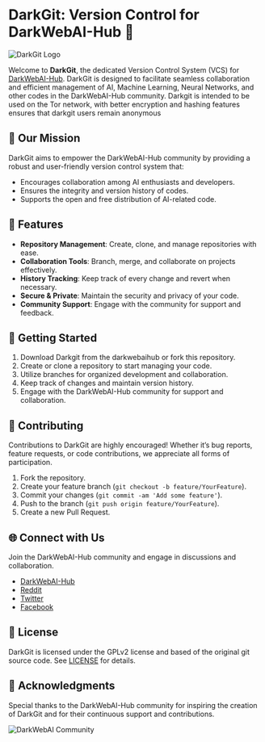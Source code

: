 # DarkGit: Version Control for DarkWebAI-Hub 🚀

![DarkGit Logo](./images/darkgit-logo.png)

Welcome to **DarkGit**, the dedicated Version Control System (VCS) for [DarkWebAI-Hub](your_darkwebai_hub_link). DarkGit is designed to facilitate seamless collaboration and efficient management of AI, Machine Learning, Neural Networks, and other codes in the DarkWebAI-Hub community. 
Darkgit is intended to be used on the Tor network, with better encryption and hashing features ensures that darkgit users remain anonymous

## 🎯 Our Mission

DarkGit aims to empower the DarkWebAI-Hub community by providing a robust and user-friendly version control system that:

- Encourages collaboration among AI enthusiasts and developers.
- Ensures the integrity and version history of codes.
- Supports the open and free distribution of AI-related code.

## 🌟 Features

- **Repository Management**: Create, clone, and manage repositories with ease.
- **Collaboration Tools**: Branch, merge, and collaborate on projects effectively.
- **History Tracking**: Keep track of every change and revert when necessary.
- **Secure & Private**: Maintain the security and privacy of your code.
- **Community Support**: Engage with the community for support and feedback.

## 🚀 Getting Started

1. Download Darkgit from the darkwebaihub or fork this repository.
2. Create or clone a repository to start managing your code.
3. Utilize branches for organized development and collaboration.
4. Keep track of changes and maintain version history.
5. Engage with the DarkWebAI-Hub community for support and collaboration.

## 🤝 Contributing

Contributions to DarkGit are highly encouraged! Whether it’s bug reports, feature requests, or code contributions, we appreciate all forms of participation.

1. Fork the repository.
2. Create your feature branch (`git checkout -b feature/YourFeature`).
3. Commit your changes (`git commit -am 'Add some feature'`).
4. Push to the branch (`git push origin feature/YourFeature`).
5. Create a new Pull Request.

## 🌐 Connect with Us

Join the DarkWebAI-Hub community and engage in discussions and collaboration.

- [DarkWebAI-Hub](your_darkwebai_hub_link)
- [Reddit](https://www.reddit.com/r/darkwebai)
- [Twitter](#)
- [Facebook](#)

## 📜 License

DarkGit is licensed under the GPLv2 license and based of the original git source code. See [LICENSE](#) for details.

## 👏 Acknowledgments

Special thanks to the DarkWebAI-Hub community for inspiring the creation of DarkGit and for their continuous support and contributions.

![DarkWebAI Community](./images/community-image.png)
